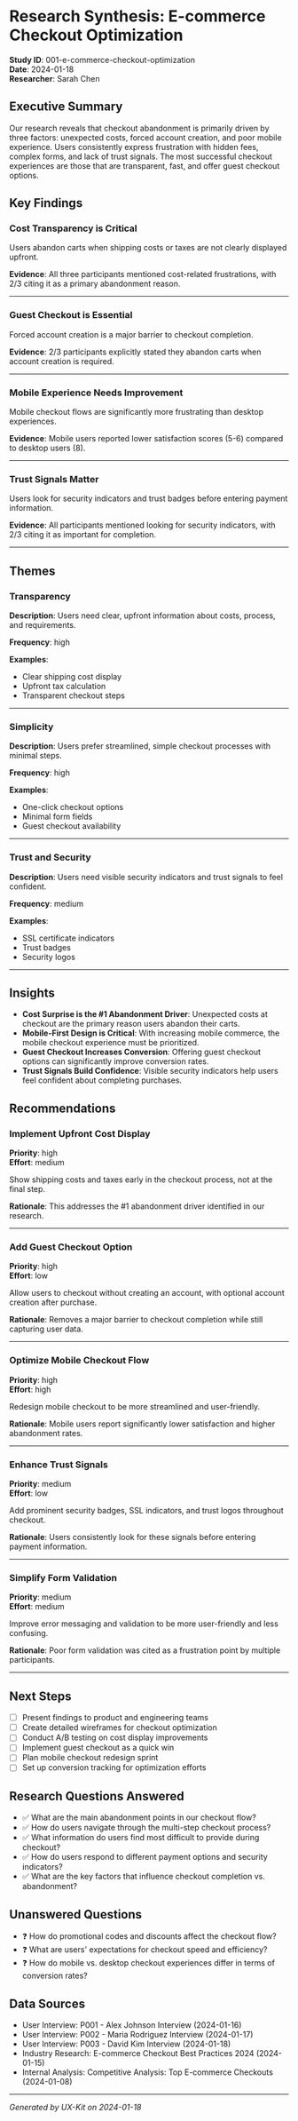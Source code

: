 # Research Synthesis: E-commerce Checkout Optimization

**Study ID**: 001-e-commerce-checkout-optimization  
**Date**: 2024-01-18  
**Researcher**: Sarah Chen

## Executive Summary

Our research reveals that checkout abandonment is primarily driven by three factors: unexpected costs, forced account creation, and poor mobile experience. Users consistently express frustration with hidden fees, complex forms, and lack of trust signals. The most successful checkout experiences are those that are transparent, fast, and offer guest checkout options.

## Key Findings

### Cost Transparency is Critical

Users abandon carts when shipping costs or taxes are not clearly displayed upfront.

**Evidence**: All three participants mentioned cost-related frustrations, with 2/3 citing it as a primary abandonment reason.

---

### Guest Checkout is Essential

Forced account creation is a major barrier to checkout completion.

**Evidence**: 2/3 participants explicitly stated they abandon carts when account creation is required.

---

### Mobile Experience Needs Improvement

Mobile checkout flows are significantly more frustrating than desktop experiences.

**Evidence**: Mobile users reported lower satisfaction scores (5-6) compared to desktop users (8).

---

### Trust Signals Matter

Users look for security indicators and trust badges before entering payment information.

**Evidence**: All participants mentioned looking for security indicators, with 2/3 citing it as important for completion.

---

## Themes

### Transparency

**Description**: Users need clear, upfront information about costs, process, and requirements.

**Frequency**: high

**Examples**:
- Clear shipping cost display
- Upfront tax calculation
- Transparent checkout steps

---

### Simplicity

**Description**: Users prefer streamlined, simple checkout processes with minimal steps.

**Frequency**: high

**Examples**:
- One-click checkout options
- Minimal form fields
- Guest checkout availability

---

### Trust and Security

**Description**: Users need visible security indicators and trust signals to feel confident.

**Frequency**: medium

**Examples**:
- SSL certificate indicators
- Trust badges
- Security logos

---

## Insights

- **Cost Surprise is the #1 Abandonment Driver**: Unexpected costs at checkout are the primary reason users abandon their carts.
- **Mobile-First Design is Critical**: With increasing mobile commerce, the mobile checkout experience must be prioritized.
- **Guest Checkout Increases Conversion**: Offering guest checkout options can significantly improve conversion rates.
- **Trust Signals Build Confidence**: Visible security indicators help users feel confident about completing purchases.

## Recommendations

### Implement Upfront Cost Display

**Priority**: high  
**Effort**: medium

Show shipping costs and taxes early in the checkout process, not at the final step.

**Rationale**: This addresses the #1 abandonment driver identified in our research.

---

### Add Guest Checkout Option

**Priority**: high  
**Effort**: low

Allow users to checkout without creating an account, with optional account creation after purchase.

**Rationale**: Removes a major barrier to checkout completion while still capturing user data.

---

### Optimize Mobile Checkout Flow

**Priority**: high  
**Effort**: high

Redesign mobile checkout to be more streamlined and user-friendly.

**Rationale**: Mobile users report significantly lower satisfaction and higher abandonment rates.

---

### Enhance Trust Signals

**Priority**: medium  
**Effort**: low

Add prominent security badges, SSL indicators, and trust logos throughout checkout.

**Rationale**: Users consistently look for these signals before entering payment information.

---

### Simplify Form Validation

**Priority**: medium  
**Effort**: medium

Improve error messaging and validation to be more user-friendly and less confusing.

**Rationale**: Poor form validation was cited as a frustration point by multiple participants.

---

## Next Steps

- [ ] Present findings to product and engineering teams
- [ ] Create detailed wireframes for checkout optimization
- [ ] Conduct A/B testing on cost display improvements
- [ ] Implement guest checkout as a quick win
- [ ] Plan mobile checkout redesign sprint
- [ ] Set up conversion tracking for optimization efforts

## Research Questions Answered

- ✅ What are the main abandonment points in our checkout flow?
- ✅ How do users navigate through the multi-step checkout process?
- ✅ What information do users find most difficult to provide during checkout?
- ✅ How do users respond to different payment options and security indicators?
- ✅ What are the key factors that influence checkout completion vs. abandonment?

## Unanswered Questions

- ❓ How do promotional codes and discounts affect the checkout flow?
- ❓ What are users' expectations for checkout speed and efficiency?
- ❓ How do mobile vs. desktop checkout experiences differ in terms of conversion rates?

## Data Sources

- User Interview: P001 - Alex Johnson Interview (2024-01-16)
- User Interview: P002 - Maria Rodriguez Interview (2024-01-17)
- User Interview: P003 - David Kim Interview (2024-01-18)
- Industry Research: E-commerce Checkout Best Practices 2024 (2024-01-15)
- Internal Analysis: Competitive Analysis: Top E-commerce Checkouts (2024-01-08)

---

*Generated by UX-Kit on 2024-01-18*

